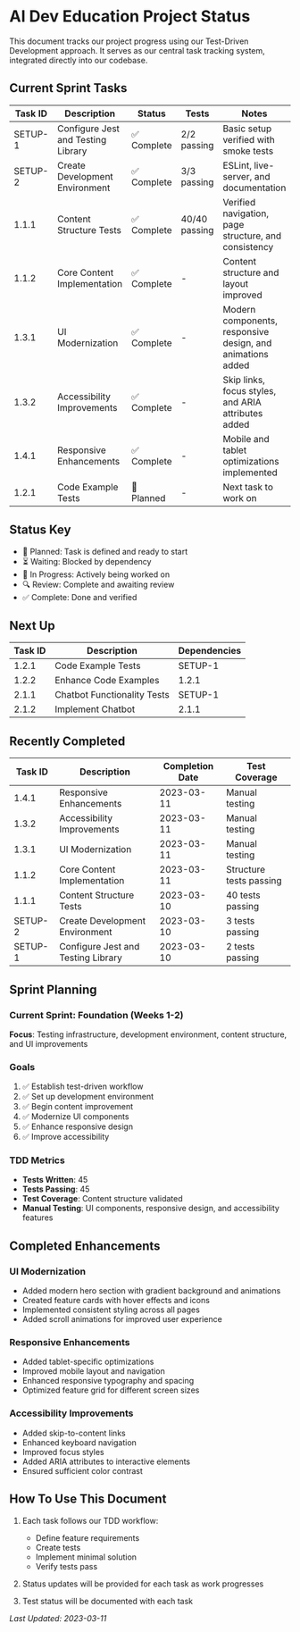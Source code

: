 # AI Dev Education Project Status

This document tracks our project progress using our Test-Driven Development approach. It serves as our central task tracking system, integrated directly into our codebase.

## Current Sprint Tasks

| Task ID | Description | Status | Tests | Notes |
|---------|-------------|--------|-------|-------|
| SETUP-1 | Configure Jest and Testing Library | ✅ Complete | 2/2 passing | Basic setup verified with smoke tests |
| SETUP-2 | Create Development Environment | ✅ Complete | 3/3 passing | ESLint, live-server, and documentation |
| 1.1.1 | Content Structure Tests | ✅ Complete | 40/40 passing | Verified navigation, page structure, and consistency |
| 1.1.2 | Core Content Implementation | ✅ Complete | - | Content structure and layout improved |
| 1.3.1 | UI Modernization | ✅ Complete | - | Modern components, responsive design, and animations added |
| 1.3.2 | Accessibility Improvements | ✅ Complete | - | Skip links, focus styles, and ARIA attributes added |
| 1.4.1 | Responsive Enhancements | ✅ Complete | - | Mobile and tablet optimizations implemented |
| 1.2.1 | Code Example Tests | 🔄 Planned | - | Next task to work on |

## Status Key
- 🔄 Planned: Task is defined and ready to start
- ⏳ Waiting: Blocked by dependency
- 🚧 In Progress: Actively being worked on
- 🔍 Review: Complete and awaiting review
- ✅ Complete: Done and verified

## Next Up

| Task ID | Description | Dependencies |
|---------|-------------|--------------|
| 1.2.1 | Code Example Tests | SETUP-1 |
| 1.2.2 | Enhance Code Examples | 1.2.1 |
| 2.1.1 | Chatbot Functionality Tests | SETUP-1 |
| 2.1.2 | Implement Chatbot | 2.1.1 |

## Recently Completed

| Task ID | Description | Completion Date | Test Coverage |
|---------|-------------|-----------------|---------------|
| 1.4.1 | Responsive Enhancements | 2023-03-11 | Manual testing |
| 1.3.2 | Accessibility Improvements | 2023-03-11 | Manual testing |
| 1.3.1 | UI Modernization | 2023-03-11 | Manual testing |
| 1.1.2 | Core Content Implementation | 2023-03-11 | Structure tests passing |
| 1.1.1 | Content Structure Tests | 2023-03-10 | 40 tests passing |
| SETUP-2 | Create Development Environment | 2023-03-10 | 3 tests passing |
| SETUP-1 | Configure Jest and Testing Library | 2023-03-10 | 2 tests passing |

## Sprint Planning

### Current Sprint: Foundation (Weeks 1-2)
**Focus**: Testing infrastructure, development environment, content structure, and UI improvements

### Goals
1. ✅ Establish test-driven workflow
2. ✅ Set up development environment
3. ✅ Begin content improvement
4. ✅ Modernize UI components
5. ✅ Enhance responsive design
6. ✅ Improve accessibility

### TDD Metrics
- **Tests Written**: 45
- **Tests Passing**: 45
- **Test Coverage**: Content structure validated
- **Manual Testing**: UI components, responsive design, and accessibility features

## Completed Enhancements

### UI Modernization
- Added modern hero section with gradient background and animations
- Created feature cards with hover effects and icons
- Implemented consistent styling across all pages
- Added scroll animations for improved user experience

### Responsive Enhancements
- Added tablet-specific optimizations
- Improved mobile layout and navigation
- Enhanced responsive typography and spacing
- Optimized feature grid for different screen sizes

### Accessibility Improvements
- Added skip-to-content links
- Enhanced keyboard navigation
- Improved focus styles
- Added ARIA attributes to interactive elements
- Ensured sufficient color contrast

## How To Use This Document

1. Each task follows our TDD workflow:
   - Define feature requirements
   - Create tests
   - Implement minimal solution
   - Verify tests pass

2. Status updates will be provided for each task as work progresses

3. Test status will be documented with each task

_Last Updated: 2023-03-11_ 